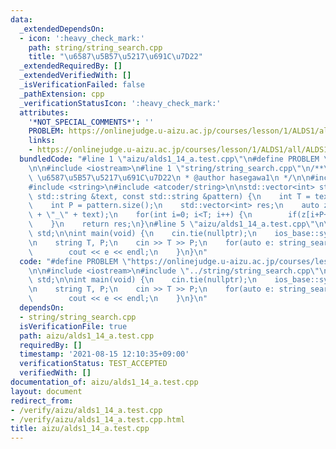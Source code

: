 ```yaml
---
data:
  _extendedDependsOn:
  - icon: ':heavy_check_mark:'
    path: string/string_search.cpp
    title: "\u6587\u5B57\u5217\u691C\u7D22"
  _extendedRequiredBy: []
  _extendedVerifiedWith: []
  _isVerificationFailed: false
  _pathExtension: cpp
  _verificationStatusIcon: ':heavy_check_mark:'
  attributes:
    '*NOT_SPECIAL_COMMENTS*': ''
    PROBLEM: https://onlinejudge.u-aizu.ac.jp/courses/lesson/1/ALDS1/all/ALDS1_14_A
    links:
    - https://onlinejudge.u-aizu.ac.jp/courses/lesson/1/ALDS1/all/ALDS1_14_A
  bundledCode: "#line 1 \"aizu/alds1_14_a.test.cpp\"\n#define PROBLEM \"https://onlinejudge.u-aizu.ac.jp/courses/lesson/1/ALDS1/all/ALDS1_14_A\"\
    \n\n#include <iostream>\n#line 1 \"string/string_search.cpp\"\n/**\n * @brief\
    \ \u6587\u5B57\u5217\u691C\u7D22\n * @author hasegawa1\n */\n\n#include <vector>\n\
    #include <string>\n#include <atcoder/string>\n\nstd::vector<int> string_search(const\
    \ std::string &text, const std::string &pattern) {\n    int T = text.size();\n\
    \    int P = pattern.size();\n    std::vector<int> res;\n    auto z = atcoder::z_algorithm(pattern\
    \ + \"_\" + text);\n    for(int i=0; i<T; i++) {\n        if(z[i+P+1] == P) res.emplace_back(i);\n\
    \    }\n    return res;\n}\n#line 5 \"aizu/alds1_14_a.test.cpp\"\n\nusing namespace\
    \ std;\n\nint main(void) {\n    cin.tie(nullptr);\n    ios_base::sync_with_stdio(false);\n\
    \n    string T, P;\n    cin >> T >> P;\n    for(auto e: string_search(T, P)) {\n\
    \        cout << e << endl;\n    }\n}\n"
  code: "#define PROBLEM \"https://onlinejudge.u-aizu.ac.jp/courses/lesson/1/ALDS1/all/ALDS1_14_A\"\
    \n\n#include <iostream>\n#include \"../string/string_search.cpp\"\n\nusing namespace\
    \ std;\n\nint main(void) {\n    cin.tie(nullptr);\n    ios_base::sync_with_stdio(false);\n\
    \n    string T, P;\n    cin >> T >> P;\n    for(auto e: string_search(T, P)) {\n\
    \        cout << e << endl;\n    }\n}\n"
  dependsOn:
  - string/string_search.cpp
  isVerificationFile: true
  path: aizu/alds1_14_a.test.cpp
  requiredBy: []
  timestamp: '2021-08-15 12:10:35+09:00'
  verificationStatus: TEST_ACCEPTED
  verifiedWith: []
documentation_of: aizu/alds1_14_a.test.cpp
layout: document
redirect_from:
- /verify/aizu/alds1_14_a.test.cpp
- /verify/aizu/alds1_14_a.test.cpp.html
title: aizu/alds1_14_a.test.cpp
---
```


